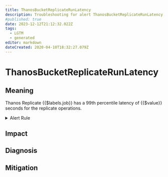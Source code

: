 ```yaml
---
title: ThanosBucketReplicateRunLatency
description: Troubleshooting for alert ThanosBucketReplicateRunLatency
#published: true
date: 2023-12-12T21:12:32.022Z
tags: 
  - LGTM
  - generated
editor: markdown
dateCreated: 2020-04-10T18:32:27.079Z
---
```


# ThanosBucketReplicateRunLatency

## Meaning
[//]: # "Short paragraph that explains what the alert means"
Thanos Replicate {{$labels.job}} has a 99th percentile latency of {{$value}} seconds for the replicate operations.

<details>
  <summary>Alert Rule</summary>

{{% rule "thanos/thanos-bucket-replicate.yml" "ThanosBucketReplicateRunLatency" %}}

{{% comment %}}

```yaml
alert: ThanosBucketReplicateRunLatency
expr: (histogram_quantile(0.99, sum by (job) (rate(thanos_replicate_replication_run_duration_seconds_bucket{job=~".*thanos-bucket-replicate.*"}[5m]))) > 20 and  sum by (job) (rate(thanos_replicate_replication_run_duration_seconds_bucket{job=~".*thanos-bucket-replicate.*"}[5m])) > 0)
for: 5m
labels:
    severity: critical
annotations:
    summary: Thanos Bucket Replicate Run Latency (instance {{ $labels.instance }})
    description: |-
        Thanos Replicate {{$labels.job}} has a 99th percentile latency of {{$value}} seconds for the replicate operations.
          VALUE = {{ $value }}
          LABELS = {{ $labels }}
    runbook: https://github.com/srerun/prometheus-alerts/blob/main/content/runbooks/thanos-bucket-replicate/ThanosBucketReplicateRunLatency.md

```

{{% /comment %}}

</details>


## Impact
[//]: # "What could / will happen if the alert is not addressed"



## Diagnosis
[//]: # "Steps to take to identify the cause of the problem"



## Mitigation
[//]: # "The steps necessary to resolve the alert"
